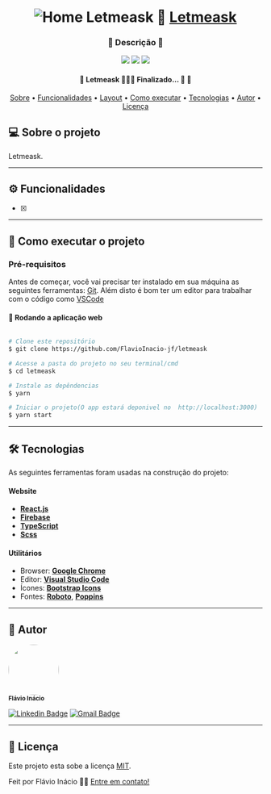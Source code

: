 <h1 align="center">
	<img src="" alt="Home Letmeask">
     📱 <a href="#" alt="Letmeask"> Letmeask </a>
</h1>

<h3 align="center">
    🌱 Descrição 💚
</h3>

<p align="center">
	
  <img src="https://img.shields.io/static/v1?label=Html&message=2.0%&color=835afd&style=<STYLE>&logo=<LOGO>">
  <img src="https://img.shields.io/static/v1?label=Scss&message=29.2%&color=835afd&style=<STYLE>&logo=<LOGO>">
  <img src="https://img.shields.io/static/v1?label=TypeScript&message=68.8%&color=835afd&style=<STYLE>&logo=<LOGO>">
    
</p>



<h4 align="center"> 
	🚧  Letmeask 👨🏾‍💻 Finalizado... 🚀 🚧
</h4>

<p align="center">
 <a href="#-sobre-o-projeto">Sobre</a> •
 <a href="#-funcionalidades">Funcionalidades</a> •
 <a href="#-layout">Layout</a> • 
 <a href="#-como-executar-o-projeto">Como executar</a> • 
 <a href="#-tecnologias">Tecnologias</a> • 
 <a href="#-autor">Autor</a> • 
 <a href="#user-content--licença">Licença</a>
</p>


## 💻 Sobre o projeto

Letmeask.

---

## ⚙️ Funcionalidades

- [x]

---



## 🚀 Como executar o projeto


### Pré-requisitos

Antes de começar, você vai precisar ter instalado em sua máquina as seguintes ferramentas:
[Git](https://git-scm.com). 
Além disto é bom ter um editor para trabalhar com o código como [VSCode](https://code.visualstudio.com/)


#### 🧭 Rodando a aplicação web 
```bash

# Clone este repositório
$ git clone https://github.com/FlavioInacio-jf/letmeask

# Acesse a pasta do projeto no seu terminal/cmd
$ cd letmeask

# Instale as depêndencias
$ yarn

# Iniciar o projeto(O app estará deponivel no  http://localhost:3000)
$ yarn start
```

---

## 🛠 Tecnologias

As seguintes ferramentas foram usadas na construção do projeto:

#### **Website** 
- **[React.js](https://pt-br.reactjs.org/)**
- **[Firebase](https://firebase.google.com/?hl=pt)**
- **[TypeScript](https://www.typescriptlang.org/)**
- **[Scss](https://sass-lang.com/)**

#### [](https://github.com/FlavioInacio-jf/ControlTT#utilit%C3%A1rios)**Utilitários**

-   Browser: **[Google Chrome](https://www.google.com/intl/pt-BR/chrome/)**
-   Editor:  **[Visual Studio Code](https://code.visualstudio.com/)** 
-   Ícones:  **[Bootstrap Icons](https://icons.getbootstrap.com/)**
-   Fontes:  **[Roboto](https://fonts.google.com/specimen/Roboto)**,  **[Poppins](https://fonts.google.com/specimen/Poppins)**


---


## 🦸 Autor
 <img style="border-radius: 50%;" src="https://i.ibb.co/B26fQkK/capture-Fl-vio-In-cio.jpg" width="100px;" alt=""/>
 <br />
 <sub><b>Flávio Inácio</b></sub>
 <br />

[![Linkedin Badge](https://img.shields.io/badge/-Flávio-blue?style=flat-square&logo=Linkedin&logoColor=white&link=https://www.linkedin.com/in/fl%C3%A1vio-in%C3%A1cio/)](https://www.linkedin.com/in/fl%C3%A1vio-in%C3%A1cio/) 
[![Gmail Badge](https://img.shields.io/badge/-jflavioinacio22@gmail.com-c14438?style=flat-square&logo=Gmail&logoColor=white&link=mailto:jflavioinacio@gmail.com)](mailto:jflavioinacio22@gmail.com)

---

## 📝 Licença

Este projeto esta sobe a licença [MIT](./LICENSE).

Feit por Flávio Inácio 👋🏽 [Entre em contato!](https://www.linkedin.com/in/fl%C3%A1vio-in%C3%A1cio/)

